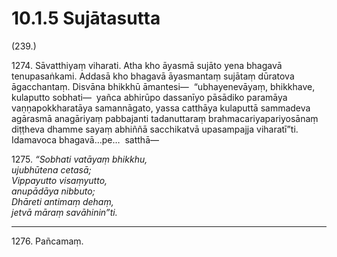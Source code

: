 

# 10.1.5 Sujātasutta




(239.)

1274\. Sāvatthiyaṃ viharati. Atha kho āyasmā sujāto yena bhagavā tenupasaṅkami. Addasā kho bhagavā āyasmantaṃ sujātaṃ dūratova āgacchantaṃ. Disvāna bhikkhū āmantesi—  “ubhayenevāyaṃ, bhikkhave, kulaputto sobhati—  yañca abhirūpo dassanīyo pāsādiko paramāya vaṇṇapokkharatāya samannāgato, yassa catthāya kulaputtā sammadeva agārasmā anagāriyaṃ pabbajanti tadanuttaraṃ brahmacariyapariyosānaṃ diṭṭheva dhamme sayaṃ abhiññā sacchikatvā upasampajja viharatī”ti. Idamavoca bhagavā…pe…  satthā—

1275\. _“Sobhati vatāyaṃ bhikkhu,_  
_ujubhūtena cetasā;_  
_Vippayutto visaṃyutto,_  
_anupādāya nibbuto;_  
_Dhāreti antimaṃ dehaṃ,_  
_jetvā māraṃ savāhinin”ti._  


---

1276\. Pañcamaṃ.






